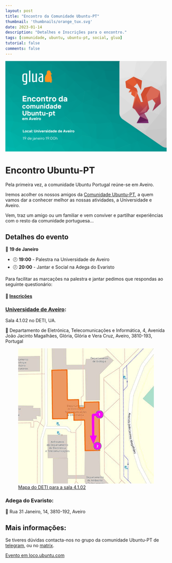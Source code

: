 ```yaml
---
layout: post
title: "Encontro da Comunidade Ubuntu-PT"
thumbnail: 'thumbnails/orange_tux.svg'
date: 2023-01-14
description: "Detalhes e Inscrições para o encontro."
tags: [comunidade, ubuntu, ubuntu-pt, social, glua]
tutorial: false
comments: false
---
```


![Cartaz do evento com algumas das informações em baixo escritas](img/upt-masto.png)

# Encontro Ubuntu-PT

Pela primeira vez, a comunidade Ubuntu Portugal reúne-se em Aveiro.

Iremos acolher os nossos amigos da [Comunidade Ubuntu-PT](https://ubuntu-pt.org/), a quem vamos dar a conhecer melhor as nossas atividades, a Universidade e Aveiro.

Vem, traz um amigo ou um familiar e vem conviver e partilhar experiências com o resto da comunidade portuguesa...

## Detalhes do evento

📆 **19 de Janeiro**
- 🕖 **19:00** - Palestra na Universidade de Aveiro 
- 🕖 **20:00** - Jantar e Social na Adega do Evaristo


Para facilitar as marcações na palestra e jantar pedimos que respondas ao seguinte questionário:
#### 📝 [Inscrições](https://bitpoll.de/poll/ubpt-190123/vote/)

### [Universidade de Aveiro](https://www.openstreetmap.org/way/145482891#map=19/40.63316/-8.65939):
Sala 4.1.02 no DETI, UA.

📍 Departamento de Eletrónica, Telecomunicações e Informática, 4, Avenida João Jacinto Magalhães, Glória, Glória e Vera Cruz, Aveiro, 3810-193, Portugal
<figure>
	    <a href="img/mapa_deti.jpg" title="1: Entrada no departamento; 2: Sala 4.1.02"><img src="img/mapa_deti.jpg">Mapa do DETI para a sala 4.1.02</a>
</figure>

### Adega do Evaristo:

📍 Rua 31 Janeiro, 14, 3810-192, Aveiro

## Mais informações:

Se tiveres dúvidas contacta-nos no grupo da comunidade Ubuntu-PT de [telegram](https://t.me/ubuntuptgeral), ou no [matrix](https://matrix.to/#/#ubuntu-pt:matrix.org).

[Evento em loco.ubuntu.com](https://glua.ua.pt/ubpt-190123/)
